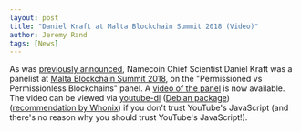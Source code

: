 ```yaml
---
layout: post
title: "Daniel Kraft at Malta Blockchain Summit 2018 (Video)"
author: Jeremy Rand
tags: [News]
---
```


As was [previously announced]({{site.baseurl}}2018/10/29/malta-blockchain-summit-2018.html), Namecoin Chief Scientist Daniel Kraft was a panelist at [Malta Blockchain Summit 2018](https://maltablockchainsummit.com/), on the "Permissioned vs Permissionless Blockchains" panel.  A [video of the panel](https://www.youtube.com/watch?v=q7T4cDABvYo) is now available.    The video can be viewed via [youtube-dl](https://rg3.github.io/youtube-dl/) ([Debian package](https://packages.debian.org/stretch/youtube-dl)) ([recommendation by Whonix](https://forums.whonix.org/t/vlc-apparmor-profile-wip-streaming-documentation-for-whonix-install-youtube-dl-by-default/2918)) if you don't trust YouTube's JavaScript (and there's no reason why you should trust YouTube's JavaScript!).
